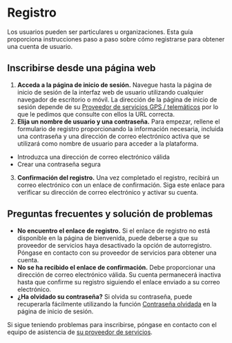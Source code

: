 # Registro

Los usuarios pueden ser particulares u organizaciones. Esta guía proporciona instrucciones paso a paso sobre cómo registrarse para obtener una cuenta de usuario.

## Inscribirse desde una página web

1. **Acceda a la página de inicio de sesión.** Navegue hasta la página de inicio de sesión de la interfaz web de usuario utilizando cualquier navegador de escritorio o móvil. La dirección de la página de inicio de sesión depende de su [Proveedor de servicios GPS / telemáticos](proveedor-de-servicios.md) por lo que le pedimos que consulte con ellos la URL correcta.
2. **Elija un nombre de usuario y una contraseña.** Para empezar, rellene el formulario de registro proporcionando la información necesaria, incluida una contraseña y una dirección de correo electrónico activa que se utilizará como nombre de usuario para acceder a la plataforma.
  - Introduzca una dirección de correo electrónico válida
  - Crear una contraseña segura
3. **Confirmación del registro.** Una vez completado el registro, recibirá un correo electrónico con un enlace de confirmación. Siga este enlace para verificar su dirección de correo electrónico y activar su cuenta.

## Preguntas frecuentes y solución de problemas

- **No encuentro el enlace de registro.** Si el enlace de registro no está disponible en la página de bienvenida, puede deberse a que su proveedor de servicios haya desactivado la opción de autorregistro. Póngase en contacto con su proveedor de servicios para obtener una cuenta.
- **No se ha recibido el enlace de confirmación.** Debe proporcionar una dirección de correo electrónico válida. Su cuenta permanecerá inactiva hasta que confirme su registro siguiendo el enlace enviado a su correo electrónico.
- **¿Ha olvidado su contraseña?** Si olvida su contraseña, puede recuperarla fácilmente utilizando la función [Contraseña olvidada](../cuenta/recuperar-contrasea.md) en la página de inicio de sesión.

Si sigue teniendo problemas para inscribirse, póngase en contacto con el equipo de asistencia de [su proveedor de servicios](proveedor-de-servicios.md).